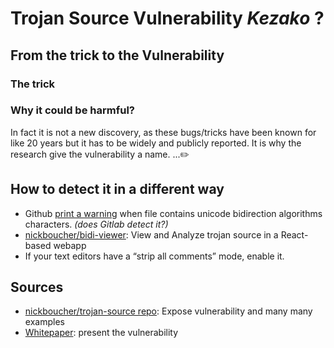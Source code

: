 # Trojan Source Vulnerability *Kezako* ?

## From the trick to the Vulnerability
### The trick
### Why it could be harmful?
In fact it is not a new discovery, as these bugs/tricks have been known for like 20 years but it has to be widely and publicly reported. It is why the research give the vulnerability a name.
...✏️

## How to detect it in a different way
* Github [print a warning](https://github.co/hiddenchars) when file contains unicode bidirection algorithms characters. *(does Gitlab detect it?)*
* [nickboucher/bidi-viewer](https://github.com/nickboucher/bidi-viewer): View and Analyze trojan source in a React-based webapp
* If your text editors have a “strip all comments” mode, enable it.

## Sources

* [nickboucher/trojan-source repo](https://github.com/nickboucher/trojan-source): Expose vulnerability and many many examples
* [Whitepaper](https://trojansource.codes/trojan-source.pdf): present the vulnerability
